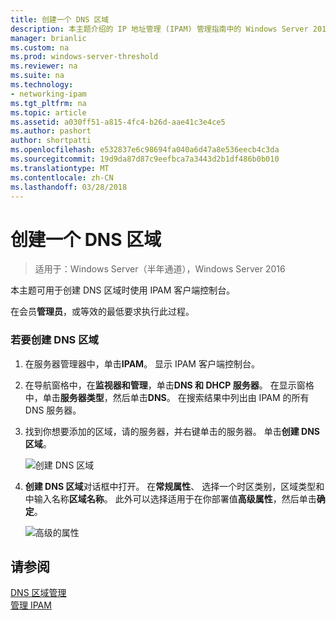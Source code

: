```yaml
---
title: 创建一个 DNS 区域
description: 本主题介绍的 IP 地址管理 (IPAM) 管理指南中的 Windows Server 2016 的一部分。
manager: brianlic
ms.custom: na
ms.prod: windows-server-threshold
ms.reviewer: na
ms.suite: na
ms.technology:
- networking-ipam
ms.tgt_pltfrm: na
ms.topic: article
ms.assetid: a030ff51-a815-4fc4-b26d-aae41c3e4ce5
ms.author: pashort
author: shortpatti
ms.openlocfilehash: e532837e6c98694fa040a6d47a8e536eecb4c3da
ms.sourcegitcommit: 19d9da87d87c9eefbca7a3443d2b1df486b0b010
ms.translationtype: MT
ms.contentlocale: zh-CN
ms.lasthandoff: 03/28/2018
---
```

# <a name="create-a-dns-zone"></a>创建一个 DNS 区域

>适用于：Windows Server（半年通道），Windows Server 2016

本主题可用于创建 DNS 区域时使用 IPAM 客户端控制台。  
  
在会员**管理员**，或等效的最低要求执行此过程。  
  
### <a name="to-create-a-dns-zone"></a>若要创建 DNS 区域  
  
1.  在服务器管理器中，单击**IPAM**。 显示 IPAM 客户端控制台。  
  
2.  在导航窗格中，在**监视器和管理**，单击**DNS 和 DHCP 服务器**。 在显示窗格中，单击**服务器类型**，然后单击**DNS**。 在搜索结果中列出由 IPAM 的所有 DNS 服务器。  
  
3.  找到你想要添加的区域，请的服务器，并右键单击的服务器。  单击**创建 DNS 区域**。  
  
    ![创建 DNS 区域](../../media/Create-a-DNS-Zone/ipam_CreateDNSZone_01a.jpg)  
  
4.  **创建 DNS 区域**对话框中打开。 在**常规属性**、 选择一个时区类别，区域类型和中输入名称**区域名称**。 此外可以选择适用于在你部署值**高级属性**，然后单击**确定**。  
  
    ![高级的属性](../../media/Create-a-DNS-Zone/ipam_CreateDNSZone_02a.jpg)  
  
## <a name="see-also"></a>请参阅  
[DNS 区域管理](DNS-Zone-Management.md)  
[管理 IPAM](Manage-IPAM.md)  
  


